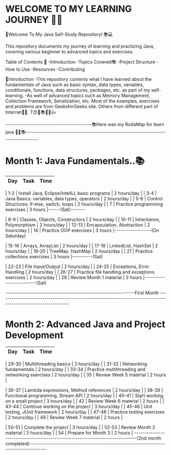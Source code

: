 # WELCOME TO MY LEARNING JOURNEY 🐱‍🏍

🎇Welcome To My Java Self-Study Repository! 📚💻

This repository documents my journey of learning and practicing Java, covering various beginner to advanced topics and exercises.

Table of Contents 📑
-Introduction
-Topics Covered📚
-Project Structure
-How to Use
-Resources
-Contributing

🌟Introduction
-This repository contents what I have learned about the fundamentals of Java such as basic syntax, data types, variables, conditionals, functions, data structures, packages, etc. as part 
 of my self-learning.
-As well of advanced topics such as Memory Management, Collection Framework, Serialization, etc.
  Most of the examples, exercises and problems are from GeeksforGeeks site. Others from different part of Internet🐱‍🏍.
T😊🎇📚🐱‍🏍👍

------------------------------------------📚Here was my RodaMap for learn java 🐱‍🏍📚------------------------------------------------------------------------------------

# Month 1: Java Fundamentals..📚

| Day | Task | Time |
| --- | --- | --- |

| 1-2 | Install Java, Eclipse/IntelliJ, basic programs | 2 hours/day |
| 3-4 | Java Basics: variables, data types, operators | 2 hours/day |
| 5-6 | Control Structures: if-else, switch, loops | 2 hours/day |
| 7 | Practice programming exercises | 3 hours |------(Sat)-------

| 8-9 | Classes, Objects, Constructors | 2 hours/day |
| 10-11 | Inheritance, Polymorphism | 2 hours/day |
| 12-13 | Encapsulation, Abstraction | 2 hours/day |
| 14 | Practice OOP exercises | 3 hours |------------------(On Saturday)

| 15-16 | Arrays, ArrayList | 2 hours/day |
| 17-18 | LinkedList, HashSet | 2 hours/day |
| 19-20 | TreeMap, HashMap | 2 hours/day |
| 21 | Practice collections exercises | 3 hours |----------(Sat)

| 22-23 | File Input/Output | 2 hours/day |
| 24-25 | Exceptions, Error Handling | 2 hours/day |
| 26-27 | Practice file handling and exceptions exercises | 2 hours/day |
| 28 | Review Month 1 material | 3 hours |-------------------------(Sat)

---------------------------------------------------------------First Month ----------------------------------------------------------------------------------------------------------------
  
# Month 2: Advanced Java and Project Development
| Day | Task | Time |
| --- | --- | --- |

| 29-30 | Multithreading basics | 2 hours/day |
| 31-32 | Networking fundamentals | 2 hours/day |
| 33-34 | Practice multithreading and networking exercises | 2 hours/day |
| 35 | Review Week 5 material | 2 hours |

| 36-37 | Lambda expressions, Method references | 2 hours/day |
| 38-39 | Functional programming, Stream API | 2 hours/day |
| 40-41 | Start working on a small project | 3 hours/day |
| 42 | Review Week 6 material | 2 hours 
|
| 43-44 | Continue working on the project | 3 hours/day |
| 45-46 | Unit testing, JUnit framework | 2 hours/day |
| 47-48 | Practice testing exercises | 2 hours/day |
| 49 | Review Week 7 material | 2 hours |

| 50-51 | Complete the project | 3 hours/day |
| 52-53 | Review Month 2 material | 3 hours/day |
| 54 | Prepare for Month 3 | 2 hours |
-------------------------------------------------------------------------------(2nd month completed)--------------------------------------------------------------------------------------













